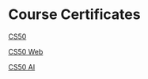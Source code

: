 # Course  Certificates 
[CS50](https://certificates.cs50.io/6d2d1dbf-9eb2-4982-a65b-37f6f0f8805d.pdf)

[CS50 Web](https://certificates.cs50.io/2b5df0b1-90cb-4351-9e6e-b52f5c59b067.pdf)

[CS50 AI](https://github.com/titancoder12/Certificates-of-Completion/blob/main/CS50AI_A4.pdf)

